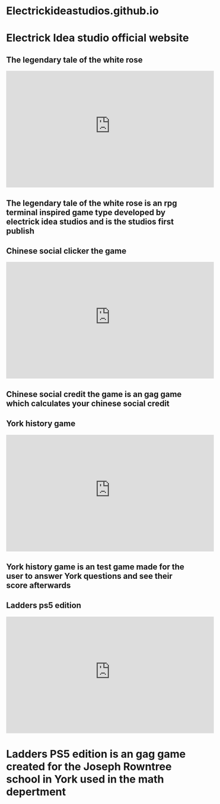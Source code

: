 # Electrickideastudios.github.io

<!DOCTYPE html>

</head>
<link rel ="Stylesheet" type="text/css" href="style.css">
<body>
</body>
<h1>
  Electrick Idea studio official website
</h1>
<h2>
  The legendary tale of the white rose
</h2>
<iframe width="560" height="315" src="https://michal-michno-josephrowntreeschool-co-uk.trinket.io/sites/the_question" frameborder="0" allowfullscreen></iframe>
<h2>
  The legendary tale of the white rose is an rpg terminal inspired game type developed by electrick idea studios and is the studios first publish
</h2>
<h2>
  Chinese social clicker the game
</h2>
<iframe width="560" height="315" src="https://michal-michno-josephrowntreeschool-co-uk.trinket.io/sites/chinese-social-credit-the-game" frameborder="0" allowfullscreen></iframe>
<h2>
  Chinese social credit the game is an gag game which calculates your chinese social credit
</h2>
<h2>
  York history game
</h2>
<iframe width="560" height="315" src="https://michal-michno-josephrowntreeschool-co-uk.trinket.io/sites/york-history-game" frameborder="0" allowfullscreen></iframe>
<h2>
  York history game is an test game made for the user to answer York questions and see their score afterwards
</h>
<h2>
  Ladders ps5 edition
</h2>
<iframe width="560" height="315" src="https://michal-michno-josephrowntreeschool-co-uk.trinket.io/sites/python-c92a93d06c" frameborder="0" allowfullscreen></iframe>
<h1>
  Ladders PS5 edition is an gag game created for the Joseph Rowntree school in York used in the math depertment
</h1>

